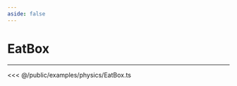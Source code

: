 ```yaml
---
aside: false
---
```


# EatBox
---
<Demo src="/examples/physics/EatBox.ts" :code="false" :height="700"></Demo>

<<< @/public/examples/physics/EatBox.ts